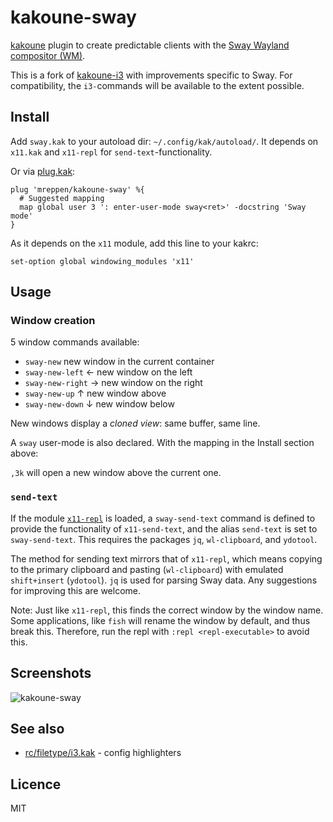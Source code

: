 # kakoune-sway

[kakoune](https://kakoune.org) plugin to create predictable clients with the [Sway Wayland compositor (WM)](https://swaywm.org/).

This is a fork of [kakoune-i3](https://https://github.com/Delapouite/kakoune-i3/) with improvements specific to Sway. For compatibility, the `i3-`commands will be available to the extent possible.

## Install

Add `sway.kak` to your autoload dir: `~/.config/kak/autoload/`.
It depends on `x11.kak` and `x11-repl` for `send-text`-functionality.

Or via [plug.kak](https://github.com/andreyorst/plug.kak):

```
plug 'mreppen/kakoune-sway' %{
  # Suggested mapping
  map global user 3 ': enter-user-mode sway<ret>' -docstring 'Sway mode'
}
```

As it depends on the `x11` module, add this line to your kakrc:

```
set-option global windowing_modules 'x11'
```

## Usage

### Window creation

5 window commands available:

- `sway-new` new window in the current container
- `sway-new-left` ← new window on the left
- `sway-new-right` → new window on the right
- `sway-new-up` ↑ new window above
- `sway-new-down` ↓ new window below

New windows display a *cloned view*: same buffer, same line.

A `sway` user-mode is also declared. With the mapping in the Install section above:

`,3k` will open a new window above the current one.

### `send-text`

If the module [`x11-repl`](https://github.com/mawww/kakoune/blob/master/rc/windowing/repl/x11.kak) is loaded, a `sway-send-text` command is defined to provide the functionality of `x11-send-text`, and the alias `send-text` is set to `sway-send-text`. This requires the packages `jq`, `wl-clipboard`, and `ydotool`.

The method for sending text mirrors that of `x11-repl`, which means copying to the primary clipboard and pasting (`wl-clipboard`) with emulated `shift+insert` (`ydotool`). `jq` is used for parsing Sway data. Any suggestions for improving this are welcome.

Note: Just like `x11-repl`, this finds the correct window by the window name. Some applications, like `fish` will rename the window by default, and thus break this. Therefore, run the repl with `:repl <repl-executable>` to avoid this.

## Screenshots

![kakoune-sway](https://raw.githubusercontent.com/mreppen/kakoune-sway/master/screenshot.png)

## See also

- [rc/filetype/i3.kak](https://github.com/mawww/kakoune/blob/master/rc/filetype/i3.kak) - config highlighters

## Licence

MIT
